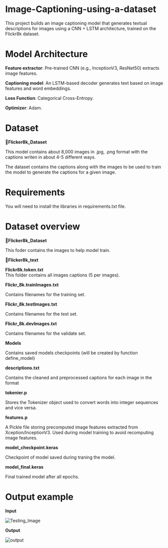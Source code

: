 # Image-Captioning-using-a-dataset
This project builds an image captioning model that generates textual descriptions for images using a CNN + LSTM architecture, trained on the Flickr8k dataset.

# Model Architecture
 **Feature extractor**: Pre-trained CNN (e.g., InceptionV3, ResNet50) extracts image features.
 
 **Captioning model**: An LSTM-based decoder generates text based on image features and word embeddings.
 
 **Loss Function**: Categorical Cross-Entropy.
 
 **Optimizer**: Adam.

# Dataset 
📂**Flicker8k_Dataset**

This model contains about 8,000 images in .jpg, .png format with the captions writen in about 4-5 different ways.

The dataset contains the captions along with the images to be used to train the model to generate the captions for a given image.

# Requirements 

You will need to install the libraries in requirements.txt file. 

# Dataset overview

📂**Flicker8k_Dataset**

This foder contains the images to help model train.

📂**Flicker8k_text**

**Flickr8k.token.txt**	
This folder contains all images captions (5 per images).

**Flickr_8k.trainImages.txt**

Contains filenames for the training set.

**Flickr_8k.testImages.txt**

Contains filenames for the test set.

**Flickr_8k.devImages.txt**

Contains filenames for the validate set.

**Models**

Contains saved models checkpoints (will be created by function define_model)

**descriptions.txt**

Contains the cleaned and preprocessed captions for each image in the format

**tokenier.p**

Stores the Tokenizer object used to convert words into integer sequences and vice versa.

**features.p**

A Pickle file storing precomputed image features extracted from Xception/InceptionV3.
Used during model training to avoid recomputing image features.

**model_checkpoint.keras**

Checkpoint of model saved during traning the model.

**model_final.keras**

Final trained model after all epochs.


# Output example
**Input**

![Testing_Image](https://github.com/user-attachments/assets/02c8cdc5-718c-4e2f-adda-30cafa83813e)

**Output**

![output](https://github.com/user-attachments/assets/2aefa43a-dd2b-44f8-84c5-6eb4943d83f1)


